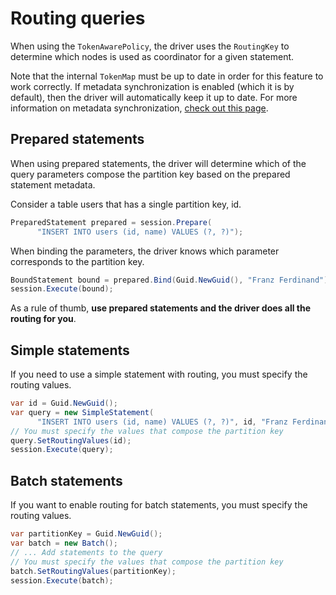 # Routing queries

When using the `TokenAwarePolicy`, the driver uses the `RoutingKey` to determine which nodes is used as coordinator for a given statement.

Note that the internal `TokenMap` must be up to date in order for this feature to work correctly. If metadata synchronization is enabled (which it is by default), then the driver will automatically keep it up to date. For more information on metadata synchronization, [check out this page](../metadata).

## Prepared statements 

When using prepared statements, the driver will determine which of the query parameters compose the partition
key based on the prepared statement metadata.

Consider a table users that has a single partition key, id.

```csharp
PreparedStatement prepared = session.Prepare(
      "INSERT INTO users (id, name) VALUES (?, ?)");
```

When binding the parameters, the driver knows which parameter corresponds to the partition key.

```csharp
BoundStatement bound = prepared.Bind(Guid.NewGuid(), "Franz Ferdinand");
session.Execute(bound);
```

As a rule of thumb, **use prepared statements and the driver does all the routing for you**.

## Simple statements 

If you need to use a simple statement with routing, you must specify the routing values.

```csharp
var id = Guid.NewGuid();
var query = new SimpleStatement(
      "INSERT INTO users (id, name) VALUES (?, ?)", id, "Franz Ferdinand");
// You must specify the values that compose the partition key
query.SetRoutingValues(id);
session.Execute(query);
```

## Batch statements 

If you want to enable routing for batch statements, you must specify the routing values.

```csharp
var partitionKey = Guid.NewGuid();
var batch = new Batch();
// ... Add statements to the query
// You must specify the values that compose the partition key
batch.SetRoutingValues(partitionKey);
session.Execute(batch);
```
